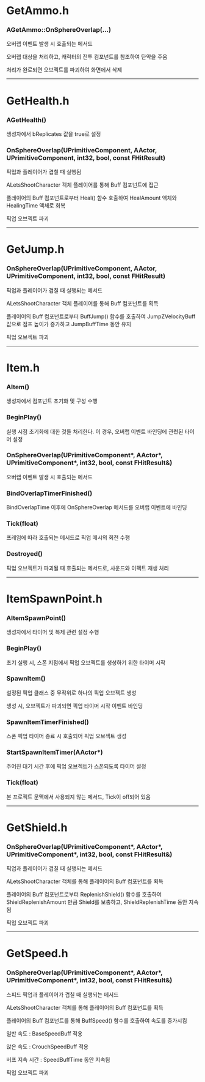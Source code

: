 # GetAmmo.h

### AGetAmmo::OnSphereOverlap(...)

오버랩 이벤트 발생 시 호출되는 메서드

오버랩 대상을 처리하고, 캐릭터의 전투 컴포넌트를 참조하여 탄약을 주움

처리가 완료되면 오브젝트를 파괴하여 화면에서 삭제

---

# GetHealth.h

### AGetHealth()

생성자에서 bReplicates 값을 true로 설정


### OnSphereOverlap(UPrimitiveComponent, AActor, UPrimitiveComponent, int32, bool, const FHitResult)

픽업과 플레이어가 겹칠 때 실행됨

ALetsShootCharacter 객체 플레이어를 통해 Buff 컴포넌트에 접근

플레이어의 Buff 컴포넌트로부터 Heal() 함수 호출하여 HealAmount 액체와 HealingTime 액체로 회복

픽업 오브젝트 파괴

---

# GetJump.h

### OnSphereOverlap(UPrimitiveComponent, AActor, UPrimitiveComponent, int32, bool, const FHitResult)

픽업과 플레이어가 겹칠 때 실행되는 메서드

ALetsShootCharacter 객체 플레이어를 통해 Buff 컴포넌트를 획득

플레이어의 Buff 컴포넌트로부터 BuffJump() 함수를 호출하여 JumpZVelocityBuff 값으로 점프 높이가 증가하고 JumpBuffTime 동안 유지

픽업 오브젝트 파괴


---

# Item.h

### AItem()

생성자에서 컴포넌트 초기화 및 구성 수행


### BeginPlay()

실행 시점 초기화에 대한 것들 처리한다. 이 경우, 오버랩 이벤트 바인딩에 관련된 타이머 설정


### OnSphereOverlap(UPrimitiveComponent*, AActor*, UPrimitiveComponent*, int32, bool, const FHitResult&)

오버랩 이벤트 발생 시 호출되는 메서드


### BindOverlapTimerFinished()

BindOverlapTime 이후에 OnSphereOverlap 메서드를 오버랩 이벤트에 바인딩


### Tick(float)

프레임에 따라 호출되는 메서드로 픽업 메시의 회전 수행


### Destroyed()

픽업 오브젝트가 파괴될 때 호출되는 메서드로, 사운드와 이펙트 재생 처리

---

# ItemSpawnPoint.h

### AItemSpawnPoint()

생성자에서 타이머 및 복제 관련 설정 수행


### BeginPlay()

초기 실행 시, 스폰 지점에서 픽업 오브젝트를 생성하기 위한 타이머 시작


### SpawnItem()

설정된 픽업 클래스 중 무작위로 하나의 픽업 오브젝트 생성

생성 시, 오브젝트가 파괴되면 픽업 타이머 시작 이벤트 바인딩


### SpawnItemTimerFinished()

스폰 픽업 타이머 종료 시 호출되어 픽업 오브젝트 생성


### StartSpawnItemTimer(AActor*)

주어진 대기 시간 후에 픽업 오브젝트가 스폰되도록 타이머 설정


### Tick(float)

본 프로젝트 문맥에서 사용되지 않는 메서드, Tick이 off되어 있음

---

# GetShield.h

### OnSphereOverlap(UPrimitiveComponent*, AActor*, UPrimitiveComponent*, int32, bool, const FHitResult&)

픽업과 플레이어가 겹칠 때 실행되는 메서드

ALetsShootCharacter 객체를 통해 플레이어의 Buff 컴포넌트를 획득

플레이어의 Buff 컴포넌트로부터 ReplenishShield() 함수를 호출하여 ShieldReplenishAmount 만큼 Shield를 보충하고, ShieldReplenishTime 동안 지속됨

픽업 오브젝트 파괴

---

# GetSpeed.h

### OnSphereOverlap(UPrimitiveComponent*, AActor*, UPrimitiveComponent*, int32, bool, const FHitResult&)

스피드 픽업과 플레이어가 겹칠 때 실행되는 메서드

ALetsShootCharacter 객체를 통해 플레이어의 Buff 컴포넌트를 획득

플레이어의 Buff 컴포넌트를 통해 BuffSpeed() 함수를 호출하여 속도를 증가시킴

일반 속도 : BaseSpeedBuff 적용

앉은 속도 : CrouchSpeedBuff 적용

버프 지속 시간 : SpeedBuffTime 동안 지속됨

픽업 오브젝트 파괴

